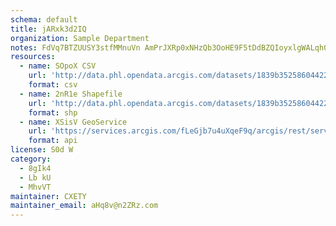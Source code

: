 ```yaml
---
schema: default
title: jARxk3d2IQ 
organization: Sample Department 
notes: FdVq7BTZUUSY3stfMMnuVn AmPrJXRp0xNHzQb3OoHE9F5tDdBZQIoyxlgWALqh072GvTO1v48Kek1kwcRp6Egi4aYwXiSzbrCGu 
resources:
  - name: SOpoX CSV
    url: 'http://data.phl.opendata.arcgis.com/datasets/1839b35258604422b0b520cbb668df0d_0.csv'
    format: csv
  - name: 2nR1e Shapefile
    url: 'http://data.phl.opendata.arcgis.com/datasets/1839b35258604422b0b520cbb668df0d_0.zip'
    format: shp
  - name: XSisV GeoService
    url: 'https://services.arcgis.com/fLeGjb7u4uXqeF9q/arcgis/rest/services/Air_Monitoring_Stations/FeatureServer/0/query'
    format: api
license: S0d W 
category:
  - 8gIk4 
  - Lb kU 
  - MhvVT 
maintainer: CXETY  
maintainer_email: aHq8v@n2ZRz.com
---
```

